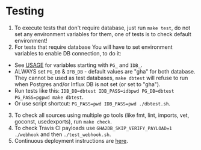 # Testing
1. To execute tests that don't require database, just run `make test`, do not set any environment variables for them, one of tests is to check default environment!
2. For tests that require database You will have to set environment variables to enable DB connection, to do it:
- See [USAGE](https://github.com/cncf/gha2db/blob/master/USAGE.md) for variables starting with `PG_` and `IDB_`.
- ALWAYS set `PG_DB` & `IFB_DB` - default values are "gha" for both database. They cannot be used as test databases, `make dbtest` will refuse to run when Postgres and/or Influx DB is not set (or set to "gha").
- Run tests like this: `IDB_DB=dbtest IDB_PASS=idbpwd PG_DB=dbtest PG_PASS=pgpwd make dbtest`.
- Or use script shortcut: `PG_PASS=pwd IDB_PASS=pwd ./dbtest.sh`.
3. To check all sources using multiple go tools (like fmt, lint, imports, vet, goconst, usedexports), run `make check`.
4. To check Travis CI payloads use `GHA2DB_SKIP_VERIFY_PAYLOAD=1 ./webhook` and then `./test_webhook.sh`.
5. Continuous deployment instructions are [here](https://github.com/cncf/gha2db/blob/master/CONTINUOUS_DEPLOYMENT.md).
